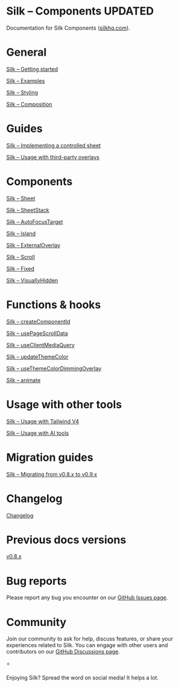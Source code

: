 # Silk – Components UPDATED

Documentation for Silk Components ([silkhq.com](https://silkhq.com/)).

# General

[Silk – Getting started](Silk%20%E2%80%93%20Components/Silk%20%E2%80%93%20Getting%20started.md)

[Silk – Examples](Silk%20%E2%80%93%20Components/Silk%20%E2%80%93%20Examples.md)

[Silk – Styling](Silk%20%E2%80%93%20Components/Silk%20%E2%80%93%20Styling.md)

[Silk – Composition](Silk%20%E2%80%93%20Components/Silk%20%E2%80%93%20Composition.md)

# Guides

[Silk – Implementing a controlled sheet](Silk%20%E2%80%93%20Components/Silk%20%E2%80%93%20Implementing%20a%20controlled%20sheet.md)

[Silk – Usage with third-party overlays](Silk%20%E2%80%93%20Components/Silk%20%E2%80%93%20Usage%20with%20third-party%20overlays.md)

# Components

[Silk – Sheet](Silk%20%E2%80%93%20Components/Silk%20%E2%80%93%20Sheet.md)

[Silk – SheetStack](Silk%20%E2%80%93%20Components/Silk%20%E2%80%93%20SheetStack.md)

[Silk – AutoFocusTarget](Silk%20%E2%80%93%20Components/Silk%20%E2%80%93%20AutoFocusTarget.md)

[Silk – Island](Silk%20%E2%80%93%20Components/Silk%20%E2%80%93%20Island.md)

[Silk – ExternalOverlay](Silk%20%E2%80%93%20Components/Silk%20%E2%80%93%20ExternalOverlay.md)

[Silk – Scroll](Silk%20%E2%80%93%20Components/Silk%20%E2%80%93%20Scroll.md)

[Silk – Fixed](Silk%20%E2%80%93%20Components/Silk%20%E2%80%93%20Fixed.md)

[Silk – VisuallyHidden](Silk%20%E2%80%93%20Components/Silk%20%E2%80%93%20VisuallyHidden.md)

# Functions & hooks

[Silk – createComponentId](Silk%20%E2%80%93%20Components/Silk%20%E2%80%93%20createComponentId.md)

[Silk – usePageScrollData](Silk%20%E2%80%93%20Components/Silk%20%E2%80%93%20usePageScrollData.md)

[Silk – useClientMediaQuery](Silk%20%E2%80%93%20Components/Silk%20%E2%80%93%20useClientMediaQuery.md)

[Silk – updateThemeColor](Silk%20%E2%80%93%20Components/Silk%20%E2%80%93%20updateThemeColor.md)

[Silk – useThemeColorDimmingOverlay](Silk%20%E2%80%93%20Components/Silk%20%E2%80%93%20useThemeColorDimmingOverlay.md)

[Silk – animate](Silk%20%E2%80%93%20Components/Silk%20%E2%80%93%20animate.md)

# Usage with other tools

[Silk – Usage with Tailwind V4](Silk%20%E2%80%93%20Components/Silk%20%E2%80%93%20Usage%20with%20Tailwind%20V4.md)

[Silk – Usage with AI tools](Silk%20%E2%80%93%20Components/Silk%20%E2%80%93%20Usage%20with%20AI%20tools.md)

# Migration guides

[Silk – Migrating from v0.8.x to v0.9.x](Silk%20%E2%80%93%20Components/Silk%20%E2%80%93%20Migrating%20from%20v0%208%20x%20to%20v0%209%20x.md)

# Changelog

[Changelog](Silk%20%E2%80%93%20Components/Changelog.md)

# Previous docs versions

[v0.8.x](Silk%20%E2%80%93%20Components/v0%208%20x.md)

# Bug reports

Please report any bug you encounter on our [GitHub Issues page](https://github.com/silk-hq/community/issues).

# Community

Join our community to ask for help, discuss features, or share your experiences related to Silk. You can engage with other users and contributors on our [GitHub Discussions page](https://github.com/silk-hq/community/discussions).

<aside>
⭐

Enjoying Silk? Spread the word on social media! It helps a lot.

</aside>